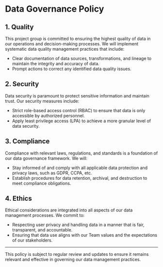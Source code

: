 # Data Governance Policy

## 1. Quality

This project group is committed to ensuring the highest quality of data in our operations and decision-making processes. We will implement systematic data quality management practices that include:

- Clear documentation of data sources, transformations, and lineage to maintain the integrity and accuracy of data.
- Prompt actions to correct any identified data quality issues.

## 2. Security

Data security is paramount to protect sensitive information and maintain trust. Our security measures include:

- Strict role-based access control (RBAC) to ensure that data is only accessible by authorized personnel.
- Apply least privilege access (LPA) to achieve a more granular level of data security.

## 3. Compliance

Compliance with relevant laws, regulations, and standards is a foundation of our data governance framework. We will:

- Stay informed of and comply with all applicable data protection and privacy laws, such as GDPR, CCPA, etc.
- Establish procedures for data retention, archival, and destruction to meet compliance obligations.

## 4. Ethics

Ethical considerations are integrated into all aspects of our data management processes. We commit to:

- Respecting user privacy and handling data in a manner that is fair, transparent, and accountable.
- Ensuring that data use aligns with our Team values and the expectations of our stakeholders.

---

This policy is subject to regular review and updates to ensure it remains relevant and effective in governing our data management practices.
